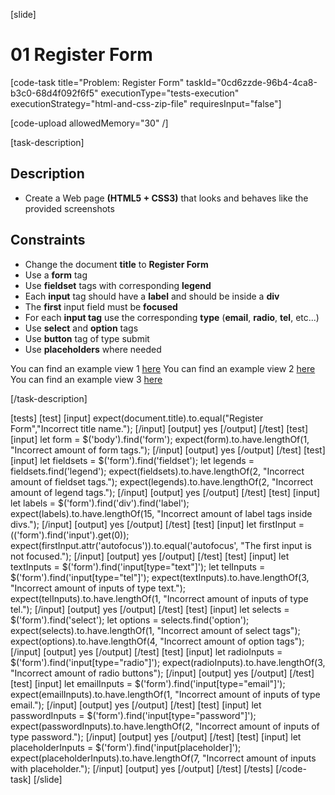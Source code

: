 [slide]

# 01 Register Form

[code-task title="Problem: Register Form" taskId="0cd6zzde-96b4-4ca8-b3c0-68d4f092f6f5" executionType="tests-execution" executionStrategy="html-and-css-zip-file" requiresInput="false"]

[code-upload allowedMemory="30" /]

[task-description]

## Description
* Create a Web page **(HTML5 + CSS3)** that looks and behaves like the provided screenshots

## Constraints

* Change the document **title** to **Register Form**
* Use a **form** tag
* Use **fieldset** tags with corresponding **legend**
* Each **input** tag should have a **label** and should be inside a **div**
* The **first** input field must be **focused**
* For each **input tag** use the corresponding **type** (**email**, **radio**, **tel**, etc...)
* Use **select** and **option** tags
* Use **button** tag of type submit
* Use **placeholders** where needed

You can find an example view 1 [here](https://i.imgur.com/webhN5g.png)
You can find an example view 2 [here](https://i.imgur.com/Iz3mlKs.png)
You can find an example view 3 [here](https://i.imgur.com/nHUCUJo.png)

[/task-description]

[tests]
[test]
[input]
expect(document.title).to.equal("Register Form","Incorrect title name.");
[/input]
[output]
yes
[/output]
[/test]
[test]
[input]
let form = $('body').find('form');
expect(form).to.have.lengthOf(1, "Incorrect amount of form tags.");
[/input]
[output]
yes
[/output]
[/test]
[test]
[input]
let fieldsets = $('form').find('fieldset');
let legends = fieldsets.find('legend');
expect(fieldsets).to.have.lengthOf(2, "Incorrect amount of fieldset tags.");
expect(legends).to.have.lengthOf(2, "Incorrect amount of legend tags.");
[/input]
[output]
yes
[/output]
[/test]
[test]
[input]
let labels = $('form').find('div').find('label');
expect(labels).to.have.lengthOf(15, "Incorrect amount of label tags inside divs.");
[/input]
[output]
yes
[/output]
[/test]
[test]
[input]
let firstInput = $($('form').find('input').get(0));
expect(firstInput.attr('autofocus')).to.equal('autofocus', "The first input is not focused.");
[/input]
[output]
yes
[/output]
[/test]
[test]
[input]
let textInputs = $('form').find('input[type="text"]');
let telInputs = $('form').find('input[type="tel"]');
expect(textInputs).to.have.lengthOf(3, "Incorrect amount of inputs of type text.");
expect(telInputs).to.have.lengthOf(1, "Incorrect amount of inputs of type tel.");
[/input]
[output]
yes
[/output]
[/test]
[test]
[input]
let selects = $('form').find('select');
let options = selects.find('option');
expect(selects).to.have.lengthOf(1, "Incorrect amount of select tags");
expect(options).to.have.lengthOf(4, "Incorrect amount of option tags");
[/input]
[output]
yes
[/output]
[/test]
[test]
[input]
let radioInputs = $('form').find('input[type="radio"]');
expect(radioInputs).to.have.lengthOf(3, "Incorrect amount of radio buttons");
[/input]
[output]
yes
[/output]
[/test]
[test]
[input]
let emailInputs = $('form').find('input[type="email"]');
expect(emailInputs).to.have.lengthOf(1, "Incorrect amount of inputs of type email.");
[/input]
[output]
yes
[/output]
[/test]
[test]
[input]
let passwordInputs = $('form').find('input[type="password"]');
expect(passwordInputs).to.have.lengthOf(2, "Incorrect amount of inputs of type password.");
[/input]
[output]
yes
[/output]
[/test]
[test]
[input]
let placeholderInputs = $('form').find('input[placeholder]');
expect(placeholderInputs).to.have.lengthOf(7, "Incorrect amount of inputs with placeholder.");
[/input]
[output]
yes
[/output]
[/test]
[/tests]
[/code-task]
[/slide]
